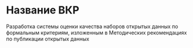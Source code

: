 # Название ВКР

Разработка системы оценки качества наборов открытых данных по формальным критериям, изложенным в Методических рекомендациях по публикации открытых данных
